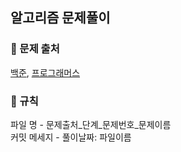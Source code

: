 ## 알고리즘 문제풀이
### 📕 문제 출처
<a href="https://www.acmicpc.net/">백준</a>, <a href="https://programmers.co.kr/">프로그래머스</a><br>
### 📕 규칙
파일 명 - 문제출처_단계_문제번호_문제이름 <br>
커밋 메세지 - 풀이날짜: 파일이름
